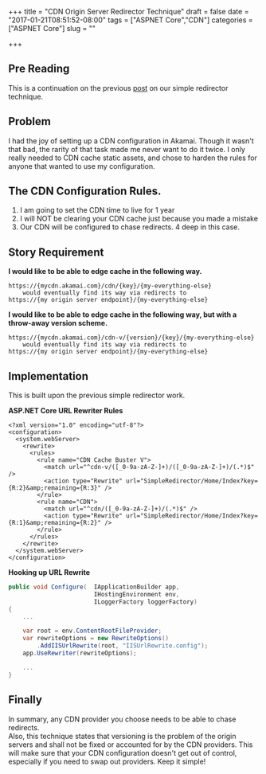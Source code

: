 +++
title = "CDN Origin Server Redirector Technique"
draft = false
date = "2017-01-21T08:51:52-08:00"
tags = ["ASPNET Core","CDN"]
categories = ["ASPNET Core"]
slug = ""

+++
## Pre Reading
This is a continuation on the previous [post](/post/simple-redirector-for-aspnet-core/) on our simple redirector technique.


## Problem
I had the joy of setting up a CDN configuration in Akamai.  Though it wasn't that bad, the rarity of that task made me never want to do it twice.
I only really needed to CDN cache static assets, and chose to harden the rules for anyone that wanted to use my configuration.

## The CDN Configuration Rules.
1. I am going to set the CDN time to live for 1 year
2. I will NOT be clearing your CDN cache just because you made a mistake
3. Our CDN will be configured to chase redirects.  4 deep in this case.

## Story Requirement



**I would like to be able to edge cache in the following way.**  

```
https://{mycdn.akamai.com}/cdn/{key}/{my-everything-else}
    would eventually find its way via redirects to   
https://{my origin server endpoint}/{my-everything-else} 
```  

**I would like to be able to edge cache in the following way, but with a throw-away version scheme.**

```
https://{mycdn.akamai.com}/cdn-v/{version}/{key}/{my-everything-else}
    would eventually find its way via redirects to   
https://{my origin server endpoint}/{my-everything-else} 
```

## Implementation
This is built upon the previous simple redirector work.

**ASP.NET Core URL Rewriter Rules**  
```
<?xml version="1.0" encoding="utf-8"?>
<configuration>
  <system.webServer>
    <rewrite>
      <rules>
        <rule name="CDN Cache Buster V">
          <match url="^cdn-v/([_0-9a-zA-Z-]+)/([_0-9a-zA-Z-]+)/(.*)$" />
          <action type="Rewrite" url="SimpleRedirector/Home/Index?key={R:2}&amp;remaining={R:3}" />
        </rule>
        <rule name="CDN">
          <match url="^cdn/([_0-9a-zA-Z-]+)/(.*)$" />
          <action type="Rewrite" url="SimpleRedirector/Home/Index?key={R:1}&amp;remaining={R:2}" />
        </rule>
      </rules>
    </rewrite>
  </system.webServer>
</configuration>
``` 
**Hooking up URL Rewrite**  
 
```c#
public void Configure(  IApplicationBuilder app, 
                        IHostingEnvironment env, 
                        ILoggerFactory loggerFactory)
{
    ...  

    var root = env.ContentRootFileProvider;
    var rewriteOptions = new RewriteOptions()
        .AddIISUrlRewrite(root, "IISUrlRewrite.config");
    app.UseRewriter(rewriteOptions);

    ...
}
```

## Finally
In summary, any CDN provider you choose needs to be able to chase redirects.  
Also, this technique states that versioning is the problem of the origin servers and shall not be fixed or accounted for by the CDN providers.
This will make sure that your CDN configuration doesn't get out of control, especially if you need to swap out providers.
 Keep it simple!
 
 